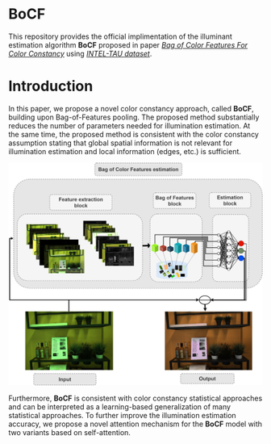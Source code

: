# BoCF
This repository provides the official implimentation of the illuminant estimation algorithm **BoCF** proposed in paper *[Bag of Color Features For Color Constancy](https://ieeexplore.ieee.org/document/9130881)*  using *[INTEL-TAU dataset](http://urn.fi/urn:nbn:fi:att:f8b62270-d471-4036-b427-f21bce32b965)*. 

# Introduction
In this paper, we propose a novel color constancy approach, called **BoCF**, building upon Bag-of-Features pooling. The proposed method substantially reduces the number of parameters needed for illumination estimation. At the same time, the proposed method is consistent  with the color constancy assumption stating that global spatial information is not relevant for illumination estimation and local information (edges, etc.) is sufficient. 

<img src="figures/intro22.jpg" width="900">

Furthermore, **BoCF** is consistent with color constancy statistical approaches and can be interpreted as a learning-based generalization of many statistical approaches. To further improve the illumination estimation accuracy, we propose a novel attention mechanism for the **BoCF** model with two variants based on self-attention.
